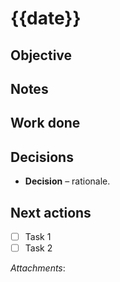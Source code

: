 # {{date}}

## Objective
<!-- Goals for today -->

## Notes


## Work done
<!-- Bulleted list: experiments, simulations, code changes, etc. -->

## Decisions
- **Decision** – rationale.

## Next actions
- [ ] Task 1
- [ ] Task 2

_Attachments_:  